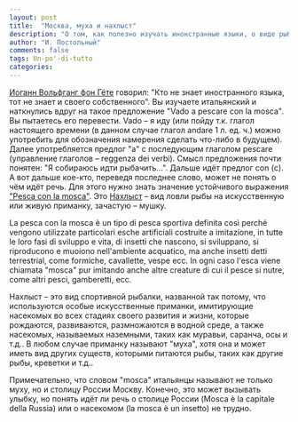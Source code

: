 ```yaml
---
layout: post
title:  "Москва, муха и нахлыст"
description: "О том, как полезно изучать инонстранные языки, о виде рыбалки Нахлыст, о столице России и о насекомом, которое называют точно так же."
author: "И. Постольный"
comments: false
tags: Un-po'-di-tutto
categories:
---
```


[Иоганн Вольфганг фон Гёте](https://ru.wikipedia.org/wiki/Гёте,_Иоганн_Вольфганг_фон) говорил: "Кто не знает иностранного языка, тот не знает и своего собственного". Вы изучаете итальянский и наткнулись вдруг на такое предложение "Vado a pescare con la mosca". Вы пытаетесь его перевести. Vado – я иду (или пойду т.к. глагол настоящего времени (в данном случае глагол andare 1 л. ед. ч.) можно употребить для обозначения намерения сделать что-либо в будущем). Далее употребляется предлог "a" с последующим глаголом pescare (управление глаголов – reggenza dei verbi). Смысл предложения почти понятен: "Я собираюсь идти рыбачить...". Дальше идёт предлог con (с). А вот дальше кое-кто, переведя последнее слово, может не понять о чём идёт речь. Для этого нужно знать значение устойчивого выражения ["Pesca con la mosca"](https://it.wikipedia.org/wiki/Pesca_con_la_mosca). Это [Нахлыст](https://ru.wikipedia.org/wiki/Нахлыст) – вид ловли рыбы на искусственную или живую приманку, зачастую – мушку.

La pesca con la mosca è un tipo di pesca sportiva definita così perché vengono utilizzate particolari esche artificiali costruite a imitazione, in tutte le loro fasi di sviluppo e vita, di insetti che nascono, si sviluppano, si riproducono e muoiono nell'ambiente acquatico, ma anche insetti detti terrestrial, come formiche, cavallette, vespe ecc. In ogni caso l'esca viene chiamata "mosca" pur imitando anche altre creature di cui il pesce si nutre, come altri pesci, gamberetti, ecc.

Нахлыст – это вид спортивной рыбалки, названной так потому, что используются особые искусственные приманки, имитирующие насекомых во всех стадиях своего развития и жизни, которые рождаются, развиваются, размножаются в водной среде, а также насекомых, называемых наземными, таких как муравьи, саранча, осы и т.д.. В любом случае приманку называют "муха", хотя она и может иметь вид других существ, которыми питаются рыбы, таких как другие рыбы, креветки и т.д..

Примечательно, что словом "mosca" итальянцы называют не только муху, но и столицу России Москву. Конечно, это может вызывать улыбку, но понять идёт ли речь о столице России (Mosca è la capitale della Russia) или о насекомом (la mosca è un insetto) не трудно.